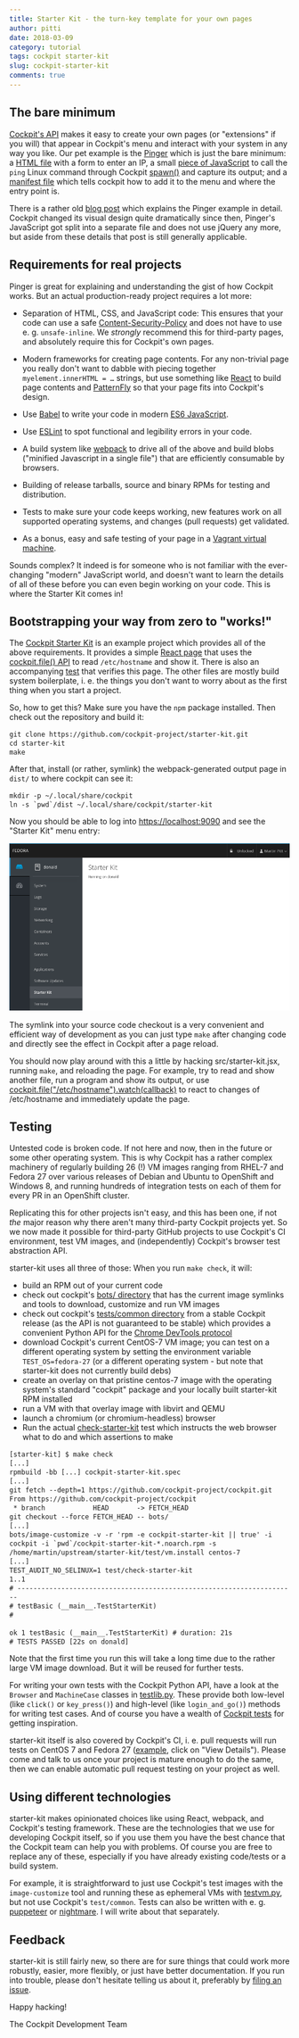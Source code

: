 ```yaml
---
title: Starter Kit - the turn-key template for your own pages
author: pitti
date: 2018-03-09
category: tutorial
tags: cockpit starter-kit
slug: cockpit-starter-kit
comments: true
---
```


## The bare minimum

[Cockpit's API](https://cockpit-project.org/guide/latest/development.html) makes it easy to create your own pages (or
"extensions" if you will) that appear in Cockpit's menu and interact with your system in any way you like. Our pet
example is the [Pinger](https://github.com/cockpit-project/cockpit/tree/master/examples/pinger) which is just the bare
minimum: a [HTML file](https://github.com/cockpit-project/cockpit/blob/master/examples/pinger/ping.html) with a form to
enter an IP, a small [piece of JavaScript](https://github.com/cockpit-project/cockpit/blob/master/examples/pinger/pinger.js)
to call the `ping` Linux command  through Cockpit [spawn()](https://cockpit-project.org/guide/latest/cockpit-spawn.html)
and capture its output; and a
[manifest file](https://github.com/cockpit-project/cockpit/blob/master/examples/pinger/manifest.json) which tells
cockpit how to add it to the menu and where the entry point is.

There is a rather old [blog post](https://cockpit-project.org/blog/creating-plugins-for-the-cockpit-user-interface.html)
which explains the Pinger example in detail. Cockpit changed its visual design quite dramatically since then, Pinger's
JavaScript got split into a separate file and does not use jQuery any more, but aside from these details that post is
still generally applicable.

## Requirements for real projects

Pinger is great for explaining and understanding the gist of how Cockpit works. But an actual production-ready project
requires a lot more:

 * Separation of HTML, CSS, and JavaScript code: This ensures that your code can use a safe
   [Content-Security-Policy](https://developer.mozilla.org/en-US/docs/Web/HTTP/CSP) and does not have to use e. g.
   `unsafe-inline`.  We *strongly* recommend this for third-party pages, and absolutely require this for Cockpit's own
   pages.

 * Modern frameworks for creating page contents. For any non-trivial page you really don't want to dabble with piecing
   together `myelement.innerHTML = …` strings, but use something like [React](https://reactjs.org/) to build page
   contents and [PatternFly](http://www.patternfly.org/) so that your page fits into Cockpit's design.

 * Use [Babel](https://babeljs.io/) to write your code in modern [ES6 JavaScript](http://es6-features.org/).

 * Use [ESLint](https://eslint.org/) to spot functional and legibility errors in your code.

 * A build system like [webpack](https://webpack.js.org/) to drive all of the above and build blobs ("minified
   Javascript in a single file") that are efficiently consumable by browsers.

 * Building of release tarballs, source and binary RPMs for testing and distribution.

 * Tests to make sure your code keeps working, new features work on all supported operating systems, and changes (pull
   requests) get validated.

 * As a bonus, easy and safe testing of your page in a [Vagrant virtual machine](https://www.vagrantup.com/).

Sounds complex? It indeed is for someone who is not familiar with the ever-changing "modern" JavaScript world, and
doesn't want to learn the details of all of these before you can even begin working on your code. This is where the
Starter Kit comes in!

## Bootstrapping your way from zero to "works!"

The [Cockpit Starter Kit](https://github.com/cockpit-project/starter-kit/) is an example project which provides all of
the above requirements. It provides a simple
[React page](https://github.com/cockpit-project/starter-kit/blob/master/src/starter-kit.jsx)
that uses the [cockpit.file() API](https://cockpit-project.org/guide/latest/cockpit-file.html) to read `/etc/hostname`
and show it. There is also an accompanying
[test](https://github.com/cockpit-project/starter-kit/blob/master/test/check-starter-kit) that verifies this page. The
other files are mostly build system boilerplate, i. e. the things you don't want to worry about as the first thing when
you start a project.

So, how to get this? Make sure you have the `npm` package installed. Then check out the repository and build it:
```
git clone https://github.com/cockpit-project/starter-kit.git
cd starter-kit
make
```

After that, install (or rather, symlink) the webpack-generated output page in `dist/` to where cockpit can see it:

```
mkdir -p ~/.local/share/cockpit
ln -s `pwd`/dist ~/.local/share/cockpit/starter-kit
```
Now you should be able to log into <https://localhost:9090> and see the "Starter Kit" menu entry:

![starter kit](/images/starter-kit.png)

The symlink into your source code checkout is a very convenient and efficient way of development as you can just type
`make` after changing code and directly see the effect in Cockpit after a page reload.

You should now play around with this a little by hacking src/starter-kit.jsx, running `make`, and reloading the page.
For example, try to read and show another file, run a program and show its output, or use
[cockpit.file("/etc/hostname").watch(callback)](https://cockpit-project.org/guide/latest/cockpit-file.html)
to react to changes of /etc/hostname and immediately update the page.

## Testing

Untested code is broken code. If not here and now, then in the future or some other operating system. This is why
Cockpit has a rather complex machinery of regularly building 26 (!) VM images ranging from RHEL-7 and Fedora 27 over
various releases of Debian and Ubuntu to OpenShift and Windows 8, and running hundreds of integration tests on each of
them for every PR in an OpenShift cluster.

Replicating this for other projects isn't easy, and this has been one, if not *the* major reason why there aren't many
third-party Cockpit projects yet. So we now made it possible for third-party GitHub projects to use Cockpit's CI
environment, test VM images, and (independently) Cockpit's browser test abstraction API.

starter-kit uses all three of those: When you run `make check`, it will:

 * build an RPM out of your current code
 * check out cockpit's [bots/ directory](https://github.com/cockpit-project/cockpit/tree/master/bots/) that has the
   current image symlinks and tools to download, customize and run VM images
 * check out cockpit's [tests/common directory](https://github.com/cockpit-project/cockpit/tree/master/test/common) from
   a stable Cockpit release (as the API is not guaranteed to be stable)
   which provides a convenient Python API for the [Chrome DevTools protocol](https://chromedevtools.github.io/devtools-protocol/)
 * download Cockpit's current CentOS-7 VM image; you can test on a different operating system by setting the environment
   variable `TEST_OS=fedora-27` (or a different operating system - but note that starter-kit does not currently build
   debs)
 * create an overlay on that pristine centos-7 image with the operating system's standard "cockpit" package and your
   locally built starter-kit RPM installed
 * run a VM with that overlay image with libvirt and QEMU
 * launch a chromium (or chromium-headless) browser
 * Run the actual [check-starter-kit](https://github.com/cockpit-project/starter-kit/blob/master/test/check-starter-kit)
   test which instructs the web browser what to do and which assertions to make

```
[starter-kit] $ make check
[...]
rpmbuild -bb [...] cockpit-starter-kit.spec
[...]
git fetch --depth=1 https://github.com/cockpit-project/cockpit.git
From https://github.com/cockpit-project/cockpit
 * branch            HEAD       -> FETCH_HEAD
git checkout --force FETCH_HEAD -- bots/
[...]
bots/image-customize -v -r 'rpm -e cockpit-starter-kit || true' -i cockpit -i `pwd`/cockpit-starter-kit-*.noarch.rpm -s /home/martin/upstream/starter-kit/test/vm.install centos-7
[...]
TEST_AUDIT_NO_SELINUX=1 test/check-starter-kit
1..1
# ----------------------------------------------------------------------
# testBasic (__main__.TestStarterKit)
#

ok 1 testBasic (__main__.TestStarterKit) # duration: 21s
# TESTS PASSED [22s on donald]
```

Note that the first time you run this will take a long time due to the rather large VM image download. But it will be
reused for further tests.

For writing your own tests with the Cockpit Python API, have a look at the `Browser` and `MachineCase` classes in
[testlib.py](https://github.com/cockpit-project/cockpit/blob/master/test/common/testlib.py). These provide both
low-level (like `click()` or `key_press()`) and high-level (like `login_and_go()`) methods for writing test cases. And
of course you  have a wealth of [Cockpit tests](https://github.com/cockpit-project/cockpit/tree/master/test/verify) for
getting inspiration.

starter-kit itself is also covered by Cockpit's CI, i. e. pull requests will run tests on CentOS 7 and Fedora 27
([example](https://github.com/cockpit-project/starter-kit/pull/17), click on "View Details"). Please come and talk to us
once your project is mature enough to do the same, then we can enable automatic pull request testing on your project as well.

## Using different technologies

starter-kit makes opinionated choices like using React, webpack, and Cockpit's testing framework.  These are the
technologies that we use for developing Cockpit itself, so if you use them you have the best chance that the Cockpit
team can help you with problems. Of course you are free to replace any of these, especially if you have already existing
code/tests or a build system.

For example, it is straightforward to just use Cockpit's test images with the `image-customize` tool and running these
as ephemeral VMs with [testvm.py](https://github.com/cockpit-project/cockpit/blob/master/bots/machine/testvm.py), but
not use Cockpit's `test/common`. Tests can also be written with e. g. [puppeteer](https://github.com/GoogleChrome/puppeteer)
or [nightmare](https://github.com/segmentio/nightmare). I will write about that separately.

## Feedback

starter-kit is still fairly new, so there are for sure things that could work more robustly, easier, more flexibly, or
just have better documentation. If you run into trouble, please don't hesitate telling us about it, preferably by
[filing an issue](https://github.com/cockpit-project/starter-kit/issues).

Happy hacking!

The Cockpit Development Team
